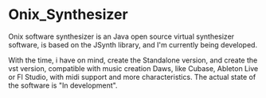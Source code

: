 # Onix_Synthesizer

Onix software synthesizer is an Java open source virtual synthesizer software, is based on the JSynth library, and I'm currently being developed.

With the time, i have on mind, create the Standalone version, and create the vst version, compatible with music creation Daws, like Cubase, Ableton Live or Fl Studio, with midi support and more characteristics.
The actual state of the software is "In development".

